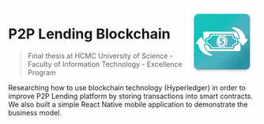 <img src="logo.png" align="right" />

# P2P Lending Blockchain

> Final thesis at HCMC University of Science - Faculty of Information Technology - Excellence Program

Researching how to use blockchain technology (Hyperledger) in order to improve P2P Lending platform by storing transactions into smart contracts. We also built a simple React Native mobile application to demonstrate the business model.